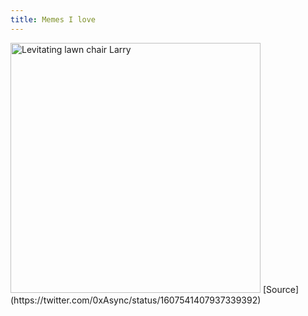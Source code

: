 ```yaml
---
title: Memes I love
---
```


<img src="/digitalgarden/assets/cache.jpg" alt="Levitating lawn chair Larry" width="400"/>
[Source](https://twitter.com/0xAsync/status/1607541407937339392)